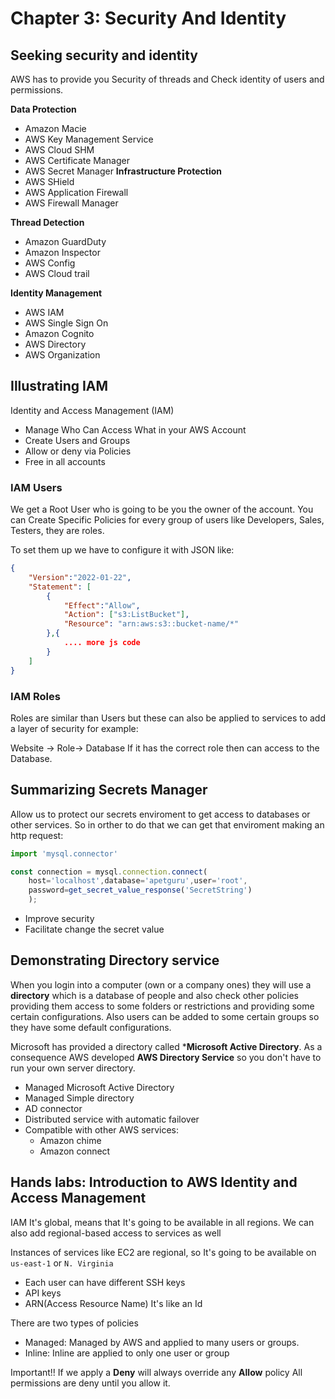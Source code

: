 
# Chapter 3: Security And Identity

## Seeking security and identity

AWS has to provide you Security of threads and Check identity of users and permissions.

**Data Protection**

- Amazon Macie
- AWS Key Management Service
- AWS Cloud SHM
- AWS Certificate Manager
- AWS Secret Manager
**Infrastructure Protection**
- AWS SHield
- AWS Application Firewall
- AWS Firewall Manager

**Thread Detection**

- Amazon GuardDuty
- Amazon Inspector
- AWS Config
- AWS Cloud trail

**Identity Management**

- AWS IAM  
- AWS Single Sign On
- Amazon Cognito
- AWS Directory
- AWS Organization

## Illustrating IAM 

Identity and Access Management (IAM)

- Manage Who Can Access What in your AWS Account
- Create Users and Groups
- Allow or deny via Policies
- Free in all accounts 

### IAM Users

We get a Root User who is going to be you the owner of the account. You can Create Specific Policies for every group of users like Developers, Sales, Testers, they are roles.

To set them up we have to configure it with JSON like: 

```JSON
{
    "Version":"2022-01-22",
    "Statement": [
        {
            "Effect":"Allow",
            "Action": ["s3:ListBucket"],
            "Resource": "arn:aws:s3::bucket-name/*"
        },{
            .... more js code
        }
    ]
}
```
### IAM Roles

Roles are similar than Users but these can also be applied to services to add a layer of security for example:

Website -> Role-> Database
If it has the correct role then can access to the Database.

## Summarizing Secrets Manager

Allow us to protect our secrets enviroment to get access to databases or other services.
So in orther to do that we can get that enviroment making an http request:

```javascript
import 'mysql.connector'

const connection = mysql.connection.connect(
    host='localhost',database='apetguru',user='root',
    password=get_secret_value_response('SecretString')
    );

```
- Improve security
- Facilitate change the secret value

## Demonstrating Directory service

When you login into a computer (own or a company ones) they will use a **directory** which is a database of people and also check other policies providing them access to some folders or restrictions and providing some certain configurations. Also users can be added to some certain groups so they have some default configurations.

Microsoft has provided a directory called ***Microsoft Active Directory**. As a consequence AWS developed **AWS Directory Service** so you don't have to run your own server directory.

- Managed Microsoft Active Directory 
- Managed Simple directory
- AD connector
- Distributed service with automatic failover
- Compatible with other AWS services:
    - Amazon chime
    - Amazon connect

## Hands labs: Introduction to AWS Identity and Access Management

IAM It's global, means that It's going to be available in all regions. We can also add regional-based access to services as well

Instances of services like EC2 are regional, so It's going to be available on `us-east-1` or `N. Virginia`

- Each user can have different SSH keys
- API keys
- ARN(Access Resource Name) It's like an Id

There are two types of policies
- Managed: Managed by AWS and applied to many users or groups.
- Inline: Inline are applied to only one user or group

Important!!
If we apply a **Deny** will always override any **Allow** policy
All permissions are deny until you allow it.

